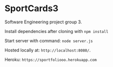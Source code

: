 # SportCards3
Software Engineering project group 3.

Install dependencies after cloning with `npm install`

Start server with command: `node server.js`

Hosted locally at: `http://localhost:8080/`.

Heroku: `https://sportfoliooo.herokuapp.com`
